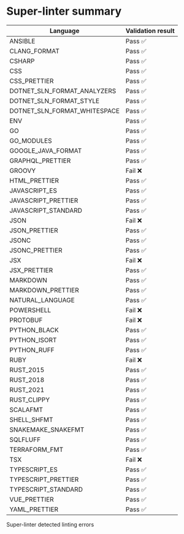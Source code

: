 # Super-linter summary

<!-- textlint-disable terminology -->
| Language               | Validation result |
| -----------------------|-------------------|
| ANSIBLE | Pass ✅ |
| CLANG_FORMAT | Pass ✅ |
| CSHARP | Pass ✅ |
| CSS | Pass ✅ |
| CSS_PRETTIER | Pass ✅ |
| DOTNET_SLN_FORMAT_ANALYZERS | Pass ✅ |
| DOTNET_SLN_FORMAT_STYLE | Pass ✅ |
| DOTNET_SLN_FORMAT_WHITESPACE | Pass ✅ |
| ENV | Pass ✅ |
| GO | Pass ✅ |
| GO_MODULES | Pass ✅ |
| GOOGLE_JAVA_FORMAT | Pass ✅ |
| GRAPHQL_PRETTIER | Pass ✅ |
| GROOVY | Fail ❌ |
| HTML_PRETTIER | Pass ✅ |
| JAVASCRIPT_ES | Pass ✅ |
| JAVASCRIPT_PRETTIER | Pass ✅ |
| JAVASCRIPT_STANDARD | Pass ✅ |
| JSON | Fail ❌ |
| JSON_PRETTIER | Pass ✅ |
| JSONC | Pass ✅ |
| JSONC_PRETTIER | Pass ✅ |
| JSX | Fail ❌ |
| JSX_PRETTIER | Pass ✅ |
| MARKDOWN | Pass ✅ |
| MARKDOWN_PRETTIER | Pass ✅ |
| NATURAL_LANGUAGE | Pass ✅ |
| POWERSHELL | Fail ❌ |
| PROTOBUF | Fail ❌ |
| PYTHON_BLACK | Pass ✅ |
| PYTHON_ISORT | Pass ✅ |
| PYTHON_RUFF | Pass ✅ |
| RUBY | Fail ❌ |
| RUST_2015 | Pass ✅ |
| RUST_2018 | Pass ✅ |
| RUST_2021 | Pass ✅ |
| RUST_CLIPPY | Pass ✅ |
| SCALAFMT | Pass ✅ |
| SHELL_SHFMT | Pass ✅ |
| SNAKEMAKE_SNAKEFMT | Pass ✅ |
| SQLFLUFF | Pass ✅ |
| TERRAFORM_FMT | Pass ✅ |
| TSX | Fail ❌ |
| TYPESCRIPT_ES | Pass ✅ |
| TYPESCRIPT_PRETTIER | Pass ✅ |
| TYPESCRIPT_STANDARD | Pass ✅ |
| VUE_PRETTIER | Pass ✅ |
| YAML_PRETTIER | Pass ✅ |
<!-- textlint-enable terminology -->

Super-linter detected linting errors
